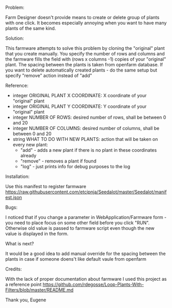 Problem:

Farm Designer doesn't provide means to create or delete group of plants with one click.
It becomes especially annoying when you want to have many plants of the same kind.

Solution:

This farmware attempts to solve this problem by cloning the "original" plant that you create manually.
You specify the number of rows and columns and the farmware fills the field with (rows x columns -1) copies
of your "original" plant. The spacing between the plants is taken from openfarm database.
If you want to delete automatically created plants - do the same setup but specify "remove" action instead of "add"

Reference:
- integer ORIGINAL PLANT X COORDINATE:    X coordinate of your "original" plant
- integer ORIGINAL PLANT Y COORDINATE:    Y coordinate of your "original" plant
- integer NUMBER OF ROWS:                 desired number of rows, shall be between 0 and 20
- integer NUMBER OF COLUMNS:              desired number of columns, shall be between 0 and 20
- string  WHAT TO DO WITH NEW PLANTS:     action that will be taken on every new plant:
    - "add"     - adds a new plant if there is no plant in these coordinates already
    - "remove"  - removes a plant if found
    - "log"     - just prints info for debug purposes to the log

Installation:

Use this manifest to register farmware
https://raw.githubusercontent.com/etcipnja/Seedalot/master/Seedalot/manifest.json

Bugs:

I noticed that if you change a parameter in WebApplication/Farmware form - you need to place focus on some other
field before you click "RUN". Otherwise old value is  passed to farmware script even though the new value
is displayed in the form.

What is next?

It would be a good idea to add manual override for the spacing between the plants in case if someone doens't like
default vaule from openfarm

Credits:

With the lack of proper documentation about farmware I used this project as a reference point https://github.com/rdegosse/Loop-Plants-With-Filters/blob/master/README.md 

Thank you,
Eugene

